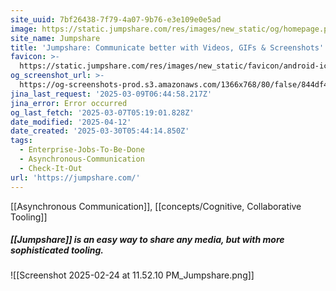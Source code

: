 ```yaml
---
site_uuid: 7bf26438-7f79-4a07-9b76-e3e109e0e5ad
image: https://static.jumpshare.com/res/images/new_static/og/homepage.png
site_name: Jumpshare
title: 'Jumpshare: Communicate better with Videos, GIFs & Screenshots'
favicon: >-
  https://static.jumpshare.com/res/images/new_static/favicon/android-icon-192x192.png
og_screenshot_url: >-
  https://og-screenshots-prod.s3.amazonaws.com/1366x768/80/false/844df42efb9ecc1bdda48b735b1cbb6d8ecd910bb490c81b80c1d4fe183e8110.jpeg
jina_last_request: '2025-03-09T06:44:58.217Z'
jina_error: Error occurred
og_last_fetch: '2025-03-07T05:19:01.828Z'
date_modified: '2025-04-12'
date_created: '2025-03-30T05:44:14.850Z'
tags:
  - Enterprise-Jobs-To-Be-Done
  - Asynchronous-Communication
  - Check-It-Out
url: 'https://jumpshare.com/'
---
```





















































[[Asynchronous Communication]], [[concepts/Cognitive, Collaborative Tooling]]
##### [[Jumpshare]] is an easy way to share any media, but with more sophisticated tooling.
![[Screenshot 2025-02-24 at 11.52.10 PM_Jumpshare.png]]
